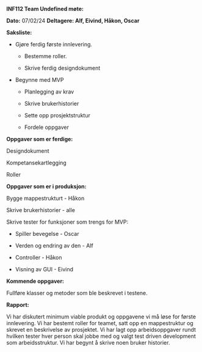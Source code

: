 **INF112 Team Undefined møte:**

**Dato:** 07/02/24 **Deltagere: Alf, Eivind, Håkon, Oscar**

**Saksliste:**

-   Gjøre ferdig første innlevering.

    -   Bestemme roller.

    -   Skrive ferdig designdokument

-   Begynne med MVP

    -   Planlegging av krav

    -   Skrive brukerhistorier

    -   Sette opp prosjektstruktur

    -   Fordele oppgaver

**Oppgaver som er ferdige:**

Designdokument

Kompetansekartlegging

Roller

**Oppgaver som er i produksjon:**

Bygge mappestrukturt - Håkon

Skrive brukerhistorier - alle

Skrive tester for funksjoner som trengs for MVP:

-   Spiller bevegelse - Oscar

-   Verden og endring av den - Alf

-   Controller - Håkon

-   Visning av GUI - Eivind

**Kommende oppgaver:**

Fullføre klasser og metoder som ble beskrevet i testene.

**Rapport:**

Vi har diskutert minimum viable produkt og oppgavene vi må løse for
første innlevering. Vi har bestemt roller for teamet, satt opp en
mappestruktur og skrevet en beskrivelse av prosjektet. Vi har lagt opp
arbeidsoppgaver rundt hvilken tester hver person skal jobbe med og valgt
test driven development som arbeidsstruktur. Vi har begynt å skrive noen
bruker historier.
